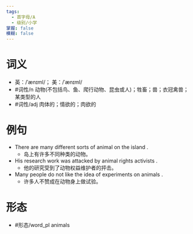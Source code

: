 ```yaml
---
tags:
  - 首字母/A
  - 级别/小学
掌握: false
模糊: false
---
```

# 词义
- 英：/ˈænɪml/； 美：/ˈænɪml/
- #词性/n  动物(不包括鸟、鱼、爬行动物、昆虫或人)；牲畜；兽；衣冠禽兽；某类型的人
- #词性/adj  肉体的；情欲的；肉欲的
# 例句
- There are many different sorts of animal on the island .
	- 岛上有许多不同种类的动物。
- His research work was attacked by animal rights activists .
	- 他的研究受到了动物权益维护者的抨击。
- Many people do not like the idea of experiments on animals .
	- 许多人不赞成在动物身上做试验。
# 形态
- #形态/word_pl animals
